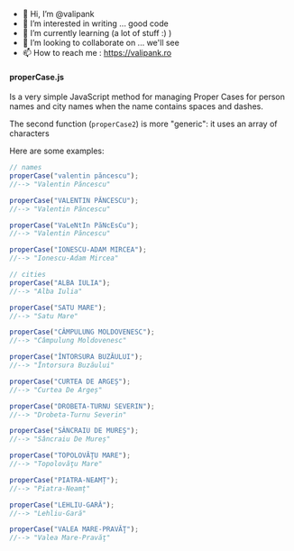 - 👋 Hi, I’m @valipank
- 👀 I’m interested in writing ... good code
- 🌱 I’m currently learning (a lot of stuff :) )
- 💞️ I’m looking to collaborate on ... we'll see
- 📫 How to reach me : https://valipank.ro

#### properCase.js

Is a very simple JavaScript method for managing Proper Cases for person names and city names when the name contains spaces and dashes.

The second function (``properCase2``) is more "generic": it uses an array of characters

Here are some examples:

```javascript
// names
properCase("valentin păncescu");
//--> "Valentin Păncescu"

properCase("VALENTIN PĂNCESCU"); 
//--> "Valentin Păncescu"

properCase("VaLeNtIn PăNcEsCu"); 
//--> "Valentin Păncescu"

properCase("IONESCU-ADAM MIRCEA"); 
//--> "Ionescu-Adam Mircea"

// cities
properCase("ALBA IULIA");
//--> "Alba Iulia"

properCase("SATU MARE");
//--> "Satu Mare"

properCase("CÂMPULUNG MOLDOVENESC");
//--> "Câmpulung Moldovenesc"

properCase("ÎNTORSURA BUZĂULUI"); 
//--> "Întorsura Buzăului"

properCase("CURTEA DE ARGEȘ"); 
//--> "Curtea De Argeș"

properCase("DROBETA-TURNU SEVERIN"); 
//--> "Drobeta-Turnu Severin"

properCase("SÂNCRAIU DE MUREȘ");
//--> "Sâncraiu De Mureș"

properCase("TOPOLOVĂŢU MARE");
//--> "Topolovăţu Mare"

properCase("PIATRA-NEAMȚ");
//--> "Piatra-Neamț"

properCase("LEHLIU-GARĂ");
//--> "Lehliu-Gară"

properCase("VALEA MARE-PRAVĂŢ");
//--> "Valea Mare-Pravăţ"
````

<!---
valipank/valipank is a ✨ special ✨ repository because its `README.md` (this file) appears on your GitHub profile.
You can click the Preview link to take a look at your changes.
--->
